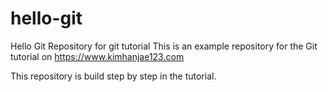 # hello-git
Hello Git Repository for git tutorial
This is an example repository for the Git tutorial on
https://www.kimhanjae123.com

This repository is build step by step in the tutorial.